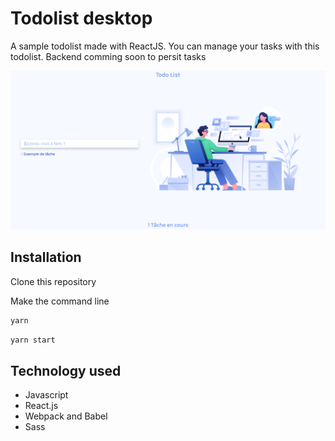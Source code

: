 # Todolist desktop

A sample todolist made with ReactJS.
You can manage your tasks with this todolist.
Backend comming soon to persit tasks


![alt text](https://github.com/benlac/todolist/blob/master/screen.png?raw=true)

## Installation

Clone this repository

Make the command line

```bash
yarn
```

```bash
yarn start
```

## Technology used

- Javascript
- React.js
- Webpack and Babel
- Sass

